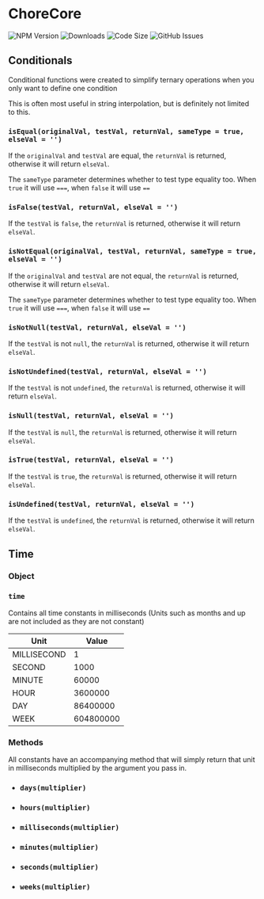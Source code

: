 # ChoreCore

![NPM Version](https://img.shields.io/npm/v/chorecore)
![Downloads](https://img.shields.io/npm/dt/chorecore)
![Code Size](https://img.shields.io/github/languages/code-size/jtschwartz/chorecore-js)
![GitHub Issues](https://img.shields.io/github/issues/jtschwartz/chorecore)

## Conditionals
Conditional functions were created to simplify ternary operations when you only want to define one condition

This is often most useful in string interpolation, but is definitely not limited to this.

### `isEqual(originalVal, testVal, returnVal, sameType = true, elseVal = '')`
If the `originalVal` and `testVal` are equal, the `returnVal` is returned, otherwise it will return `elseVal`.

The `sameType` parameter determines whether to test type equality too. When `true` it will use `===`, when `false` it will use `==` 

### `isFalse(testVal, returnVal, elseVal = '')`
If the `testVal` is `false`, the `returnVal` is returned, otherwise it will return `elseVal`.

### `isNotEqual(originalVal, testVal, returnVal, sameType = true, elseVal = '')`
If the `originalVal` and `testVal` are not equal, the `returnVal` is returned, otherwise it will return `elseVal`.

The `sameType` parameter determines whether to test type equality too. When `true` it will use `===`, when `false` it will use `==`

### `isNotNull(testVal, returnVal, elseVal = '')`
If the `testVal` is not `null`, the `returnVal` is returned, otherwise it will return `elseVal`.

### `isNotUndefined(testVal, returnVal, elseVal = '')`
If the `testVal` is not `undefined`, the `returnVal` is returned, otherwise it will return `elseVal`.

### `isNull(testVal, returnVal, elseVal = '')`
If the `testVal` is `null`, the `returnVal` is returned, otherwise it will return `elseVal`.


### `isTrue(testVal, returnVal, elseVal = '')`
If the `testVal` is `true`, the `returnVal` is returned, otherwise it will return `elseVal`.

### `isUndefined(testVal, returnVal, elseVal = '')`
If the `testVal` is `undefined`, the `returnVal` is returned, otherwise it will return `elseVal`.

## Time

### Object

### `time`

Contains all time constants in milliseconds (Units such as months and up are not included as they are not constant)

| Unit        | Value     |
|-------------|-----------|
| MILLISECOND | 1         |
| SECOND      | 1000      |
| MINUTE      | 60000     |
| HOUR        | 3600000   |
| DAY         | 86400000  |
| WEEK        | 604800000 |

### Methods

All constants have an accompanying method that will simply return that unit in milliseconds multiplied by the argument you pass in.

- ### `days(multiplier)`
- ### `hours(multiplier)`
- ### `milliseconds(multiplier)`
- ### `minutes(multiplier)`
- ### `seconds(multiplier)`
- ### `weeks(multiplier)`
